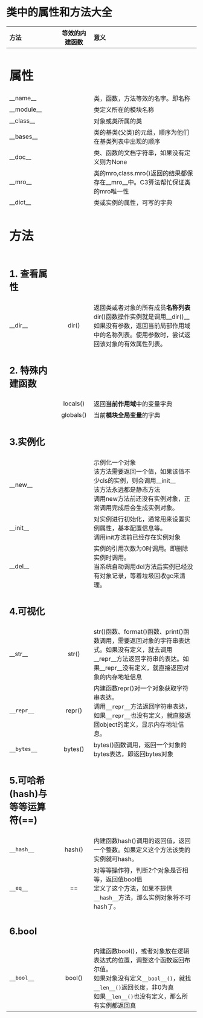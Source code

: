 # 类中的属性和方法大全

|                  方法                   | 等效的内建函数 |                                                                                             意义                                                                                              |
| :-------------------------------------- | :------------: | :-------------------------------------------------------------------------------------------------------------------------------------------------------------------------------------------- |
| <h1>属性</h1>                           |                |                                                                                                                                                                                               |
| \_\_name\_\_                            |                | 类，函数，方法等效的名字。即名称                                                                                                                                                              |
| \_\_module\_\_                          |                | 类定义所在的模块名称                                                                                                                                                                          |
| \_\_class\_\_                           |                | 对象或类所属的类                                                                                                                                                                              |
| \_\_bases\_\_                           |                | 类的基类(父类)的元组，顺序为他们在基类列表中出现的顺序                                                                                                                                        |
| \_\_doc\_\_                             |                | 类、函数的文档字符串，如果没有定义则为None                                                                                                                                                    |
| \_\_mro\_\_                             |                | 类的mro,class.mro()返回的结果都保存在\_\_mro\_\_中。C3算法帮忙保证类的mro唯一性                                                                                                               |
| \_\_dict\_\_                            |                | 类或实例的属性，可写的字典                                                                                                                                                                    |
| <h1>方法</h1>                           |                |                                                                                                                                                                                               |
| <h2>1. 查看属性</h2>                    |                |                                                                                                                                                                                               |
| \_\_dir\_\_                             |     dir()      | 返回类或者对象的所有成员**名称列表**<br/>dir()函数操作实例就是调用\_\_dir()\_\_ <br/> 如果没有参数，返回当前局部作用域中的名称列表。使用参数时，尝试返回该对象的有效属性列表。                |
| <h2>2. 特殊内建函数</h2>                |                |                                                                                                                                                                                               |
|                                         |    locals()    | 返回**当前作用域**中的变量字典                                                                                                                                                                |
|                                         |   globals()    | 当前**模块全局变量**的字典                                                                                                                                                                    |
| <h2>3.实例化</h2>                       |                |                                                                                                                                                                                               |
| \_\_new\_\_                             |                | 示例化一个对象<br/>该方法需要返回一个值，如果该值不少cls的实例，则会调用\_\_init\_\_<br/>该方法永远都是静态方法<br/>调用new方法前还没有实例对象，正常调用完成后会生成实例对象。               |
| \_\_init\_\_                            |                | 对实例进行初始化，通常用来设置实例属性，基本配置信息等。<br/>调用init方法前已经存在实例对象                                                                                                   |
| \_\_del\_\_                             |                | 实例的引用次数为0时调用。即删除实例时调用。<br/>当系统自动调用del方法后实例已经没有对象记录，等着垃圾回收gc来清理。                                                                           |
| <h2>4.可视化</h2>                       |                |                                                                                                                                                                                               |
| \_\_str\_\_                             |     str()      | str()函数、format()函数、print()函数调用，需要返回对象的字符串表达式。如果没有定义，就去调用\_\_repr\_\_方法返回字符串的表达。如果\_\_repr\_\_没有定义，就直接返回对象的内存地址信息          |
| `__repr__`                              |     repr()     | 内建函数repr()对一个对象获取字符串表达。<br/>调用`__repr__`方法返回字符串表达，如果`__repr__`也没有定义，就直接返回object的定义，显示内存地址信息。                                           |
| `__bytes__`                             |    bytes()     | bytes()函数调用，返回一个对象的bytes表达，即返回bytes对象                                                                                                                                     |
| <h2>5.可哈希(hash)与等等运算符(==)</h2> |                |                                                                                                                                                                                               |
| `__hash__`                              |     hash()     | 内建函数hash()调用的返回值，返回一个整数。如果定义这个方法该类的实例就可hash。                                                                                                                |
| `__eq__`                                |       ==       | 对等等操作符，判断2个对象是否相等，返回值bool值<br/>定义了这个方法，如果不提供`__hash__`方法，那么实例对象将不可hash了。                                                                      |
| <h2>6.bool</h2>                         |                |                                                                                                                                                                                               |
| `__bool__`                              |     bool()     | 内建函数bool()，或者对象放在逻辑表达式的位置，调整这个函数返回布尔值。<br/>如果对象没有定义`__bool__()`，就找`__len__()`返回长度，非0为真<br/>如果`__len__()`也没有定义，那么所有实例都返回真 |
